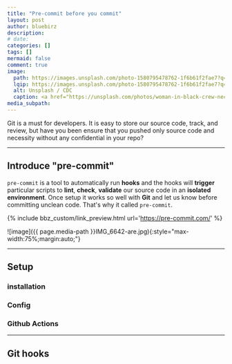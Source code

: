 ```yaml
---
title: "Pre-commit before you commit"
layout: post
author: bluebirz
description:
# date: 
categories: []
tags: []
mermaid: false
comment: true
image:
  path: https://images.unsplash.com/photo-1580795478762-1f6b61f2fae7?q=80&w=1470&auto=format&fit=crop&ixlib=rb-4.1.0&ixid=M3wxMjA3fDB8MHxwaG90by1wYWdlfHx8fGVufDB8fHx8fA%3D%3D
  lqip: https://images.unsplash.com/photo-1580795478762-1f6b61f2fae7?q=10&w=1470&auto=format&fit=crop&ixlib=rb-4.1.0&ixid=M3wxMjA3fDB8MHxwaG90by1wYWdlfHx8fGVufDB8fHx8fA%3D%3D
  alt: Unsplash / CDC
  caption: <a href="https://unsplash.com/photos/woman-in-black-crew-neck-t-shirt-standing-beside-woman-in-white-t-shirt-CMhVRKI6vSY">Unsplash / CDC</a>
media_subpath: 
---
```


Git is a must for developers. It is easy to store our source code, track, and review, but have you been ensure that you pushed only source code and necessity without any confidential in your repo?

---

## Introduce "pre-commit"

`pre-commit` is a tool to automatically run **hooks** and the hooks will **trigger** particular scripts to **lint**, **check**, **validate** our source code in an **isolated environment**. Once setup it works so well with **Git** and let us know before committing unclean code. That's why it called `pre-commit`.

{% include bbz_custom/link_preview.html url='<https://pre-commit.com/>' %}

![image]({{ page.media-path  }}IMG_6642-are.jpg){:style="max-width:75%;margin:auto;"}

---

## Setup

### installation

### Config

### Github Actions

---

## Git hooks
